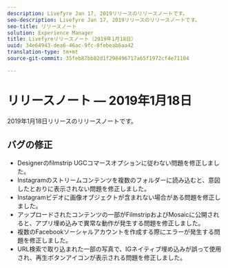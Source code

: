 ```yaml
---
description: Livefyre Jan 17, 2019リリースのリリースノートです。
seo-description: Livefyre Jan 17, 2019リリースのリリースノートです。
seo-title: リリースノート
solution: Experience Manager
title: Livefyreリリースノート（2019年1月18日）
uuid: 34e64943-dea6-46ac-9fc-8febeab6aa42
translation-type: tm+mt
source-git-commit: 35feb87bb82d1f298496717a65f1972cf4e71104

---
```



# リリースノート — 2019年1月18日

2019年1月18日リリースのリリースノートです。

## バグの修正

* Designerのfilmstrip UGCコマースオプションに従わない問題を修正しました。
* Instagramのストリームコンテンツを複数のフォルダーに読み込むと、意図したとおりに表示されない問題を修正しました。
* Instagramビデオに画像オブジェクトが含まれない場合がある問題を修正しました。
* アップロードされたコンテンツの一部がFilmstripおよびMosaicに公開されると、アプリ埋め込みで異常な動作が発生する問題を修正しました。
* 複数のFacebookソーシャルアカウントを作成する際にエラーが発生する問題を修正しました。
* URL検索で取り込まれた一部の写真で、IGネイティブ埋め込みが誤って使用され、再生ボタンアイコンが表示される問題を修正しました。
